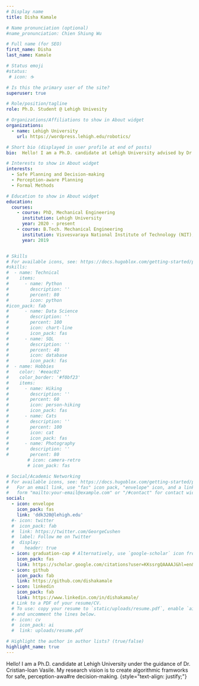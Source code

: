 ```yaml
---
# Display name
title: Disha Kamale

# Name pronunciation (optional)
#name_pronunciation: Chien Shiung Wu

# Full name (for SEO)
first_name: Disha
last_name: Kamale

# Status emoji
#status:
 # icon: ☕️

# Is this the primary user of the site?
superuser: true

# Role/position/tagline
role: Ph.D. Student @ Lehigh Univesity 

# Organizations/Affiliations to show in About widget
organizations:
  - name: Lehigh University
    url: https://wordpress.lehigh.edu/robotics/

# Short bio (displayed in user profile at end of posts)
bio:  Hello! I am a Ph.D. candidate at Lehigh University advised by Dr. Cristian-Ioan Vasile. My research interests are perception-aware planning and decision-making with formal guarantees. 

# Interests to show in About widget
interests:
  - Safe Planning and Decision-making
  - Perception-aware Planning 
  - Formal Methods

# Education to show in About widget
education:
  courses:
    - course: PhD, Mechanical Engineering
      institution: Lehigh University
      year: 2020 - present
    - course: B.Tech. Mechanical Engineering
      institution: Visvesvaraya National Institute of Technology (NIT), India
      year: 2019


# Skills
# For available icons, see: https://docs.hugoblox.com/getting-started/page-builder/#icons
#skills:
#  - name: Technical
#    items:
#      - name: Python
#        description: ''
#        percent: 80
#        icon: python
#icon_pack: fab
#      - name: Data Science
#        description: ''
#        percent: 100
#        icon: chart-line
#        icon_pack: fas
#      - name: SQL
#        description: ''
#        percent: 40
#        icon: database
#        icon_pack: fas
#  - name: Hobbies
#    color: '#eeac02'
#    color_border: '#f0bf23'
#    items:
#      - name: Hiking
#        description: ''
#        percent: 60
#        icon: person-hiking
#        icon_pack: fas
#      - name: Cats
#        description: ''
#        percent: 100
#        icon: cat
#        icon_pack: fas
#      - name: Photography
#        description: ''
#        percent: 80
        # icon: camera-retro
        # icon_pack: fas

# Social/Academic Networking
# For available icons, see: https://docs.hugoblox.com/getting-started/page-builder/#icons
#   For an email link, use "fas" icon pack, "envelope" icon, and a link in the
#   form "mailto:your-email@example.com" or "/#contact" for contact widget.
social:
  - icon: envelope
    icon_pack: fas
    link: 'ddk320@lehigh.edu'
  #- icon: twitter
  #  icon_pack: fab
  #  link: https://twitter.com/GeorgeCushen
  #  label: Follow me on Twitter
  #  display:
  #    header: true
  - icon: graduation-cap # Alternatively, use `google-scholar` icon from `ai` icon pack
    icon_pack: fas
    link: https://scholar.google.com/citations?user=KKssrgQAAAAJ&hl=en&authuser=2
  - icon: github
    icon_pack: fab
    link: https://github.com/dishakamale
  - icon: linkedin
    icon_pack: fab
    link: https://www.linkedin.com/in/dishakamale/
  # Link to a PDF of your resume/CV.
  # To use: copy your resume to `static/uploads/resume.pdf`, enable `ai` icons in `params.yaml`,
  # and uncomment the lines below.
  #- icon: cv
  #  icon_pack: ai
  #  link: uploads/resume.pdf

# Highlight the author in author lists? (true/false)
highlight_name: true
---
```


Hello! I am a Ph.D. candidate at Lehigh University under the guidance of Dr. Cristian-Ioan Vasile. My research vision is to create algorithmic framworks for safe, perception-awa#re decision-making. 
{style="text-align: justify;"}
